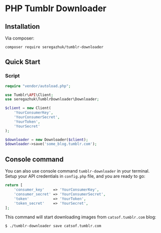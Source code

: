 # PHP Tumblr Downloader

## Installation

Via composer:
```
composer require seregazhuk/tumblr-downloader
```

## Quick Start

### Script

```php
require "vendor/autoload.php";

use Tumblr\API\Client;
use seregazhuk\TumblrDownloader\Downloader;

$client = new Client(
    'YourConsumerKey', 
    'YourConsumerSecret', 
    'YourToken', 
    'YourSecret'
);

$downloader = new Downloader($client);
$downloader->save('some_blog.tumblr.com');
```

## Console command

You can also use console command `tumblr-downloader` in your terminal. Setup your API
credentials in `config.php` file, and you are ready to go:

```php
return [
    'consumer_key'    => 'YourConsumerKey',
    'consumer_secret' => 'YourConsumerSecret',
    'token'           => 'YourToken',
    'token_secret'    => 'YourSecret',
];
```

This command will start downloading images from `catsof.tumblr.com` blog:

```bash
$ ./tumblr-downloader save catsof.tumblr.com
```
